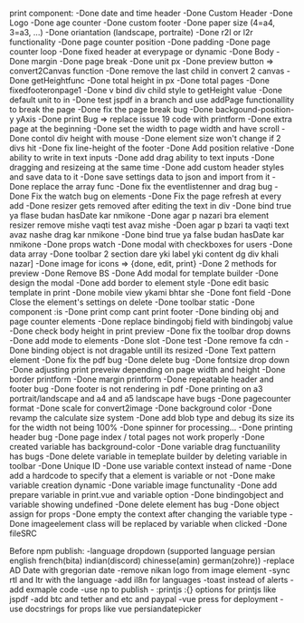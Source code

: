 print component:
    -Done date and time header
    -Done Custom Header
    -Done Logo 
    -Done age counter
    -Done custom footer
    -Done paper size (4=a4, 3=a3, ...)
    -Done oriantation (landscape, portraite)
    -Done r2l or l2r functionality
    -Done page counter position
    -Done padding
    -Done page counter loop
    -Done fixed header at everypage or dynamic
    -Done Body
    -Done margin
    -Done page break
    -Done unit px
    -Done preview button => convert2Canvas function
    -Done remove the last child in convert 2 canvas
    -Done getHeightfunc
    -Done total height in px
    -Done total pages
    -Done fixedfooteronpage1
    -Done v bind div child style to getHeight value
    -Done default unit to in
    -Done test jspdf in a branch and use addPage functionallity to break the page 
    -Done fix the page break bug
    -Done backgound-position-y yAxis
    -Done print Bug => replace issue 19 code with printform
    -Done extra page at the beginning
    -Done set the width to page width and have scroll
    -Done contol div height with mouse
    -Done element size won't change if 2 divs hit
    -Done fix line-height of the footer
    -Done Add position relative
    -Done ability to write in text inputs
    -Done add drag ability to text inputs
    -Done dragging and resizeing at the same time
    -Done add custom header styles and save data to it
    -Done save settings data to json and import from it 
    -Done replace the array func
    -Done fix the eventlistenner and drag bug
    -Done Fix the watch bug on elements
    -Done Fix the page refresh at every add
    -Done resizer gets removed after editing the text in div
    -Done bind true ya flase budan hasDate kar nmikone
    -Done agar p nazari bra element resizer remove mishe vaqti test avaz mishe
    -Doen agar p bzari ta vaqti text avaz nashe drag kar nmikone
    -Done bind true ya false budan hasDate kar nmikone
    -Done props watch
    -Done modal with checkboxes for users
    -Done data array
    -Done toolbar 2 section dare yki label yki content dg div khali nazar]
    -Done image for icons => {done, edit, print}
    -Done 2 methods for preview
    -Done Remove BS
    -Done Add modal for template builder
    -Done design the modal
    -Done add border to element style
    -Done edit basic template in print
    -Done mobile view ykami bhtar she
    -Done font field
    -Done Close the element's settings on delete
    -Done toolbar static
    -Done component :is
    -Done print comp cant print footer 
    -Done binding obj and page counter elements
    -Done replace bindingobj field with bindingobj value
    -Done check body height in print preview
    -Done fix the toolbar drop downs
    -Done add mode to elements
    -Done slot
    -Done test
    -Done remove fa cdn
    -Done binding object is not dragable untill its resized
    -Done Text pattern element
    -Done fix the pdf bug
    -Done delete bug
    -Done fontsize drop down
    -Done adjusting print preveiw depending on page width and height 
    -Done border printform
    -Done margin printform
    -Done repeatable header and footer bug
    -Done footer is not rendering in pdf
    -Done printing on a3 portrait/landscape and a4 and a5 landscape have bugs
    -Done pagecounter format
    -Done scale for convert2image
    -Done background color
    -Done revamp the calculate size system
    -Done add blob type and debug its size its for the width not being 100%
    -Done spinner for processing...
    -Done printing header bug
    -Done page index / total pages not work properly
    -Done created variable has background-color 
    -Done variable drag functuanility has bugs
    -Done delete variable in temeplate builder by deleting variable in toolbar
    -Done Unique ID
    -Done use variable context instead of name
    -Done add a hardcode to specify that a element is variable or not
    -Done make variable creation dynamic
    -Done variable image functunality
    -Done add prepare variable in print.vue and variable option
    -Done bindingobject and variable showing undefined
    -Done delete element has bug
    -Done object assign for props
    -Done empty the context after changing the variable type
    -Done imageelement class will be replaced by variable when clicked
    -Done fileSRC


Before npm publish:
    -language dropdown (supported language persian english french(bita) indian(discord) chinesse(amin) german(zohre))
    -replace AD Date with gregorian date
    -remove nikan logo from image element
    -sync rtl and ltr with the language
    -add il8n for languages
    -toast instead of alerts
    -add exmaple code
    -use np to publish
    - :printjs :{} options for printjs like jspdf
    -add btc and tether and etc and paypal
    -vue press for deployment
    -use docstrings for props like vue persiandatepicker
